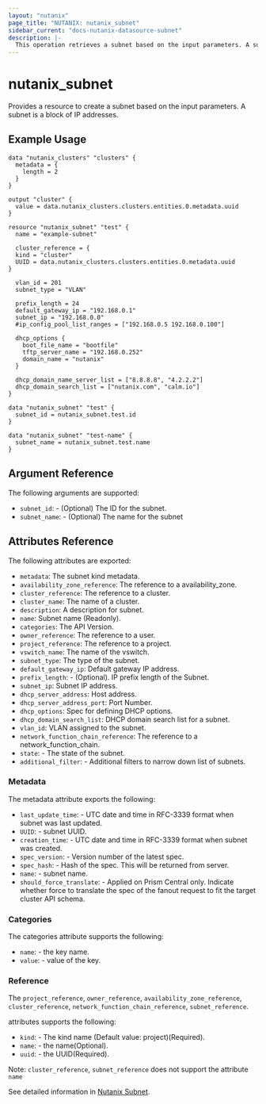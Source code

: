 ```yaml
---
layout: "nutanix"
page_title: "NUTANIX: nutanix_subnet"
sidebar_current: "docs-nutanix-datasource-subnet"
description: |-
  This operation retrieves a subnet based on the input parameters. A subnet is a block of IP addresses.
---
```


# nutanix_subnet

Provides a resource to create a subnet based on the input parameters. A subnet is a block of IP addresses.

## Example Usage

```hcl
data "nutanix_clusters" "clusters" {
  metadata = {
    length = 2
  }
}

output "cluster" {
  value = data.nutanix_clusters.clusters.entities.0.metadata.uuid
}

resource "nutanix_subnet" "test" {
  name = "example-subnet"

  cluster_reference = {
  kind = "cluster"
  UUID = data.nutanix_clusters.clusters.entities.0.metadata.uuid
}

  vlan_id = 201
  subnet_type = "VLAN"

  prefix_length = 24
  default_gateway_ip = "192.168.0.1"
  subnet_ip = "192.168.0.0"
  #ip_config_pool_list_ranges = ["192.168.0.5 192.168.0.100"]

  dhcp_options {
    boot_file_name = "bootfile"
    tftp_server_name = "192.168.0.252"
    domain_name = "nutanix"
  }

  dhcp_domain_name_server_list = ["8.8.8.8", "4.2.2.2"]
  dhcp_domain_search_list = ["nutanix.com", "calm.io"]
}

data "nutanix_subnet" "test" {
  subnet_id = nutanix_subnet.test.id
}

data "nutanix_subnet" "test-name" {
  subnet_name = nutanix_subnet.test.name
}
```

## Argument Reference

The following arguments are supported:

* `subnet_id`: - (Optional) The ID for the subnet.
* `subnet_name`: - (Optional) The name for the subnet

## Attributes Reference

The following attributes are exported:

* `metadata`: The subnet kind metadata.
* `availability_zone_reference`: The reference to a availability_zone.
* `cluster_reference`: The reference to a cluster.
* `cluster_name`: The name of a cluster.
* `description`: A description for subnet.
* `name`: Subnet name (Readonly).
* `categories`: The API Version.
* `owner_reference`: The reference to a user.
* `project_reference`: The reference to a project.
* `vswitch_name`: The name of the vswitch.
* `subnet_type`: The type of the subnet.
* `default_gateway_ip`: Default gateway IP address.
* `prefix_length`: - (Optional). IP prefix length of the Subnet.
* `subnet_ip`: Subnet IP address.
* `dhcp_server_address`: Host address.
* `dhcp_server_address_port`: Port Number.
* `dhcp_options`: Spec for defining DHCP options.
* `dhcp_domain_search_list`: DHCP domain search list for a subnet.
* `vlan_id`: VLAN assigned to the subnet.
* `network_function_chain_reference`: The reference to a network_function_chain.
* `state`: - The state of the subnet.
* `additional_filter`: - Additional filters to narrow down list of subnets.

### Metadata

The metadata attribute exports the following:

* `last_update_time`: - UTC date and time in RFC-3339 format when subnet was last updated.
* `UUID`: - subnet UUID.
* `creation_time`: - UTC date and time in RFC-3339 format when subnet was created.
* `spec_version`: - Version number of the latest spec.
* `spec_hash`: - Hash of the spec. This will be returned from server.
* `name`: - subnet name.
* `should_force_translate`: - Applied on Prism Central only. Indicate whether force to translate the spec of the fanout request to fit the target cluster API schema.

### Categories

The categories attribute supports the following:

* `name`: - the key name.
* `value`: - value of the key.

### Reference

The `project_reference`, `owner_reference`, `availability_zone_reference`, `cluster_reference`, `network_function_chain_reference`, `subnet_reference`.

attributes supports the following:

* `kind`: - The kind name (Default value: project)(Required).
* `name`: - the name(Optional).
* `uuid`: - the UUID(Required).

Note: `cluster_reference`, `subnet_reference` does not support the attribute `name`

See detailed information in [Nutanix Subnet](https://www.nutanix.dev/api_references/prism-central-v3/#/8ae4f57e0b772-get-a-existing-subnet).
